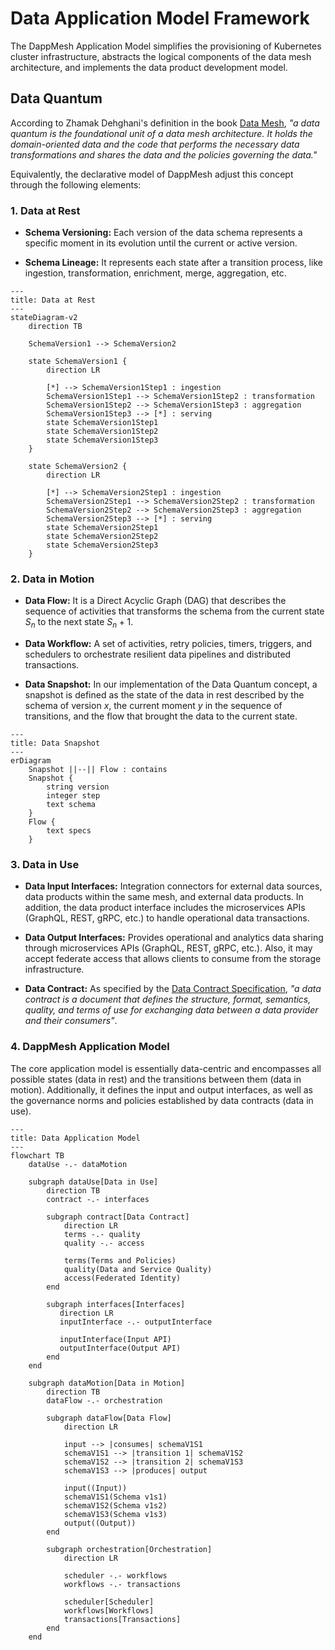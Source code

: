 # Data Application Model Framework

The DappMesh Application Model simplifies the provisioning of Kubernetes cluster infrastructure, abstracts the logical components of the data mesh architecture, and implements the data product development model.

## Data Quantum

According to Zhamak Dehghani's definition in the book [Data Mesh](https://learning.oreilly.com/library/view/data-mesh/9781492092384), *"a data quantum is the foundational unit of a data mesh architecture. It holds the domain-oriented data and the code that performs the necessary data transformations and shares the data and the policies governing the data."*

Equivalently, the declarative model of DappMesh adjust this concept through the following elements:

### 1. Data at Rest

- **Schema Versioning:** Each version of the data schema represents a specific moment in its evolution until the current or active version.


- **Schema Lineage:** It represents each state after a transition process, like ingestion, transformation, enrichment, merge, aggregation, etc.

```mermaid
---
title: Data at Rest
---
stateDiagram-v2
    direction TB
    
    SchemaVersion1 --> SchemaVersion2
    
    state SchemaVersion1 {
        direction LR
        
        [*] --> SchemaVersion1Step1 : ingestion
        SchemaVersion1Step1 --> SchemaVersion1Step2 : transformation
        SchemaVersion1Step2 --> SchemaVersion1Step3 : aggregation
        SchemaVersion1Step3 --> [*] : serving
        state SchemaVersion1Step1
        state SchemaVersion1Step2
        state SchemaVersion1Step3
    }

    state SchemaVersion2 {
        direction LR
        
        [*] --> SchemaVersion2Step1 : ingestion
        SchemaVersion2Step1 --> SchemaVersion2Step2 : transformation
        SchemaVersion2Step2 --> SchemaVersion2Step3 : aggregation
        SchemaVersion2Step3 --> [*] : serving
        state SchemaVersion2Step1
        state SchemaVersion2Step2
        state SchemaVersion2Step3
    }
```

### 2. Data in Motion

- **Data Flow:** It is a Direct Acyclic Graph (DAG) that describes the sequence of activities that transforms the schema from the current state $S_n$ to the next state $S_n+1$.


- **Data Workflow:** A set of activities, retry policies, timers, triggers, and schedulers to orchestrate resilient data pipelines and distributed transactions.


- **Data Snapshot:** In our implementation of the Data Quantum concept, a snapshot is defined as the state of the data in rest described by the schema of version *x*, the current moment *y* in the sequence of transitions, and the flow that brought the data to the current state.

```mermaid
---
title: Data Snapshot
---
erDiagram
    Snapshot ||--|| Flow : contains
    Snapshot {
        string version
        integer step
        text schema
    }
    Flow {
        text specs
    }
```

### 3. Data in Use

- **Data Input Interfaces:** Integration connectors for external data sources, data products within the same mesh, and external data products. In addition, the data product interface includes the microservices APIs (GraphQL, REST, gRPC, etc.) to handle operational data transactions.


- **Data Output Interfaces:** Provides operational and analytics data sharing through microservices APIs (GraphQL, REST, gRPC, etc.). Also, it may accept federate access that allows clients to consume from the storage infrastructure.


- **Data Contract:** As specified by the [Data Contract Specification](https://datacontract.com), *"a data contract is a document that defines the structure, format, semantics, quality, and terms of use for exchanging data between a data provider and their consumers"*.

### 4. DappMesh Application Model

The core application model is essentially data-centric and encompasses all possible states (data in rest) and the transitions between them (data in motion). Additionally, it defines the input and output interfaces, as well as the governance norms and policies established by data contracts (data in use).

```mermaid
---
title: Data Application Model
---
flowchart TB
    dataUse -.- dataMotion
    
    subgraph dataUse[Data in Use]
        direction TB
        contract -.- interfaces
        
        subgraph contract[Data Contract]
            direction LR
            terms -.- quality
            quality -.- access
            
            terms(Terms and Policies)
            quality(Data and Service Quality)
            access(Federated Identity)
        end
        
        subgraph interfaces[Interfaces]
           direction LR
           inputInterface -.- outputInterface
           
           inputInterface(Input API)
           outputInterface(Output API)
        end
    end
    
    subgraph dataMotion[Data in Motion]
        direction TB
        dataFlow -.- orchestration
        
        subgraph dataFlow[Data Flow]
            direction LR
            
            input --> |consumes| schemaV1S1
            schemaV1S1 --> |transition 1| schemaV1S2
            schemaV1S2 --> |transition 2| schemaV1S3
            schemaV1S3 --> |produces| output
            
            input((Input))
            schemaV1S1(Schema v1s1)
            schemaV1S2(Schema v1s2)
            schemaV1S3(Schema v1s3)
            output((Output))
        end
        
        subgraph orchestration[Orchestration]
            direction LR
            
            scheduler -.- workflows
            workflows -.- transactions
            
            scheduler[Scheduler]
            workflows[Workflows]
            transactions[Transactions]
        end
    end
```
